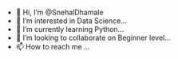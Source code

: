 - 👋 Hi, I’m @SnehalDhamale
- 👀 I’m interested in Data Science...
- 🌱 I’m currently learning Python...
- 💞️ I’m looking to collaborate on Beginner level...
- 📫 How to reach me ...

<!---
SnehalDhamale/SnehalDhamale is a ✨ special ✨ repository because its `README.md` (this file) appears on your GitHub profile.
You can click the Preview link to take a look at your changes.
--->
